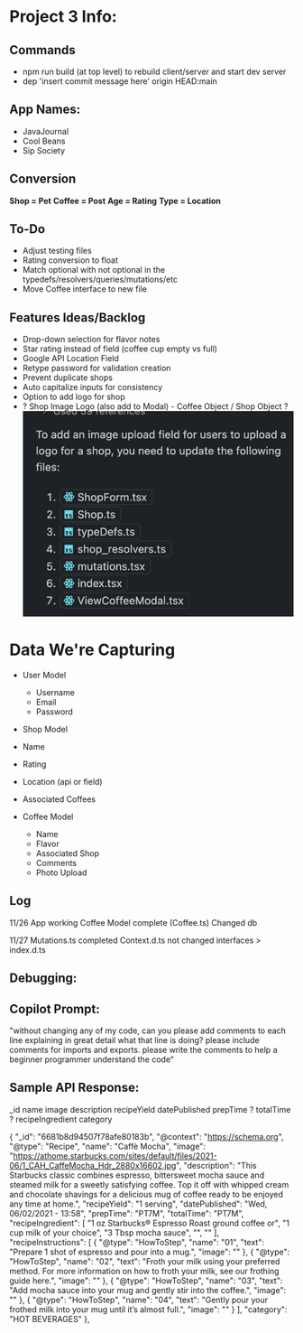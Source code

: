 # Project 3 Info:

## Commands
  * npm run build (at top level) to rebuild client/server and start dev server
  * dep 'insert commit message here' origin HEAD:main

## App Names:
  * JavaJournal
  * Cool Beans
  * Sip Society

## Conversion
  **Shop = Pet**
  **Coffee = Post**
  **Age = Rating**
  **Type = Location**

## To-Do
  * Adjust testing files
  * Rating conversion to float
  * Match optional with not optional in the typedefs/resolvers/queries/mutations/etc
  * Move Coffee interface to new file

## Features Ideas/Backlog
  * Drop-down selection for flavor notes
  * Star rating instead of field (coffee cup empty vs full)
  * Google API Location Field
  * Retype password for validation creation
  * Prevent duplicate shops
  * Auto capitalize inputs for consistency
  * Option to add logo for shop
  * ? Shop Image Logo (also add to Modal) - Coffee Object / Shop Object ?
  !['brewing info/find your roast'](image.png)


# Data We're Capturing
  * User Model
    * Username
    * Email
    * Password

  * Shop Model
   * Name
   * Rating
   * Location (api or field)
   * Associated Coffees

  * Coffee Model
    * Name
    * Flavor
    * Associated Shop
    * Comments
    * Photo Upload

## Log
11/26
App working
Coffee Model complete (Coffee.ts)
Changed db

11/27
Mutations.ts completed
Context.d.ts not changed 
interfaces > index.d.ts

## Debugging:

## Copilot Prompt:
"without changing any of my code, can you please add comments to each line explaining in great detail what that line is doing? please include comments for imports and exports. please write the comments to help a beginner programmer understand the code"


## Sample API Response:

_id
name
image
description
recipeYield
datePublished
prepTime ?
totalTime ?
recipeIngredient
category


  {
    "_id": "6681b8d94507f78afe80183b",
    "@context": "https://schema.org",
    "@type": "Recipe",
    "name": "Caffè Mocha",
    "image": "https://athome.starbucks.com/sites/default/files/2021-06/1_CAH_CaffeMocha_Hdr_2880x16602.jpg",
    "description": "This Starbucks classic combines espresso, bittersweet mocha sauce and steamed milk for a sweetly satisfying coffee. Top it off with whipped cream and chocolate shavings for a delicious mug of coffee ready to be enjoyed any time at home.",
    "recipeYield": "1 serving",
    "datePublished": "Wed, 06/02/2021 - 13:58",
    "prepTime": "PT7M",
    "totalTime": "PT7M",
    "recipeIngredient": [
      "1 oz Starbucks® Espresso Roast ground coffee or",
      "1 cup milk of your choice",
      "3 Tbsp mocha sauce",
      "",
      ""
    ],
    "recipeInstructions": [
      {
        "@type": "HowToStep",
        "name": "01",
        "text": "Prepare 1 shot of espresso and pour into a mug.",
        "image": ""
      },
      {
        "@type": "HowToStep",
        "name": "02",
        "text": "Froth your milk using your preferred method. For more information on how to froth your milk, see our frothing guide here.",
        "image": ""
      },
      {
        "@type": "HowToStep",
        "name": "03",
        "text": "Add mocha sauce into your mug and gently stir into the coffee.",
        "image": ""
      },
      {
        "@type": "HowToStep",
        "name": "04",
        "text": "Gently pour your frothed milk into your mug until it’s almost full.",
        "image": ""
      }
    ],
    "category": "HOT BEVERAGES"
  },
  